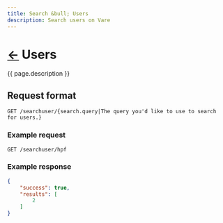 ```yaml
---
title: Search &bull; Users
description: Search users on Vare
---
```

# [&larr;](/users/) Users
{{ page.description }}
## Request format
```request
GET /searchuser/{search.query|The query you'd like to use to search for users.}
```

### Example request
```request
GET /searchuser/hpf
```

### Example response
```json
{
	"success": true,
	"results": [
		2
	]
}
```